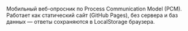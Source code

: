 Мобильный веб-опросник по Process Communication Model (PCM).
Работает как статический сайт (GitHub Pages), без сервера и баз данных — ответы сохраняются в LocalStorage браузера.
